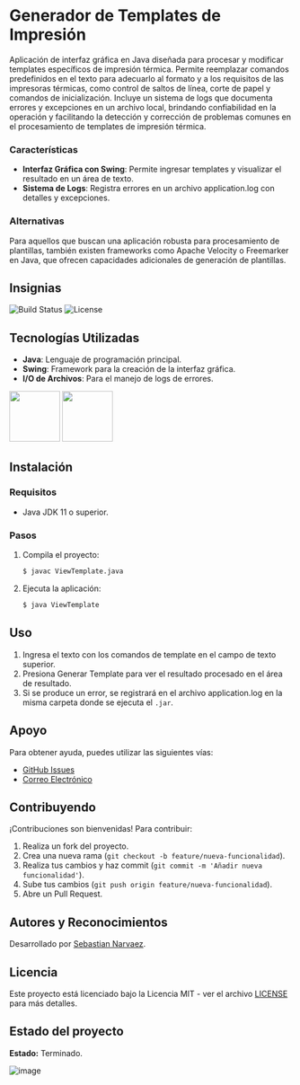 # Generador de Templates de Impresión

Aplicación de interfaz gráfica en Java diseñada para procesar y modificar templates específicos de impresión térmica. Permite reemplazar comandos predefinidos en el texto para adecuarlo al formato y a los requisitos de las impresoras térmicas, como control de saltos de línea, corte de papel y comandos de inicialización. Incluye un sistema de logs que documenta errores y excepciones en un archivo local, brindando confiabilidad en la operación y facilitando la detección y corrección de problemas comunes en el procesamiento de templates de impresión térmica.

### Características
- **Interfaz Gráfica con Swing**: Permite ingresar templates y visualizar el resultado en un área de texto.
- **Sistema de Logs**: Registra errores en un archivo application.log con detalles y excepciones.

### Alternativas
Para aquellos que buscan una aplicación robusta para procesamiento de plantillas, también existen frameworks como Apache Velocity o Freemarker en Java, que ofrecen capacidades adicionales de generación de plantillas.

## Insignias

![Build Status](https://img.shields.io/badge/build-passing-brightgreen)
![License](https://img.shields.io/badge/license-MIT-blue)

## Tecnologías Utilizadas
- **Java**: Lenguaje de programación principal.
- **Swing**: Framework para la creación de la interfaz gráfica.
- **I/O de Archivos**: Para el manejo de logs de errores.

<p align="left">
  <img src="https://github.com/user-attachments/assets/f0c85938-dec6-4471-a8c1-7f7eaf967a04" width="auto" height="90">
  <img src="https://github.com/user-attachments/assets/0e8b5d78-b2e3-441e-9047-216c65683658" width="auto" height="90">
</p>

## Instalación

### Requisitos
- Java JDK 11 o superior.

### Pasos
1. Compila el proyecto:
   ```bash
   $ javac ViewTemplate.java
   ```
3. Ejecuta la aplicación:
   ```bash
   $ java ViewTemplate
   ```

## Uso

1. Ingresa el texto con los comandos de template en el campo de texto superior.
2. Presiona Generar Template para ver el resultado procesado en el área de resultado.
3. Si se produce un error, se registrará en el archivo application.log en la misma carpeta donde se ejecuta el `.jar`.

## Apoyo

Para obtener ayuda, puedes utilizar las siguientes vías:

- [GitHub Issues](https://github.com/sebastiannarvaez23/template-base-express/issues)
- [Correo Electrónico](narvaezsebas8@gmail.com)

## Contribuyendo

¡Contribuciones son bienvenidas! Para contribuir:

1. Realiza un fork del proyecto.
2. Crea una nueva rama (`git checkout -b feature/nueva-funcionalidad`).
3. Realiza tus cambios y haz commit (`git commit -m 'Añadir nueva funcionalidad'`).
4. Sube tus cambios (`git push origin feature/nueva-funcionalidad`).
5. Abre un Pull Request.

## Autores y Reconocimientos

Desarrollado por [Sebastian Narvaez](https://github.com/sebastiannarvaez23).

## Licencia

Este proyecto está licenciado bajo la Licencia MIT - ver el archivo [LICENSE](LICENSE) para más detalles.

## Estado del proyecto

**Estado:** Terminado.

![image](https://github.com/user-attachments/assets/b6a8ef8e-d509-4327-af8d-ca6cf29bef52)
